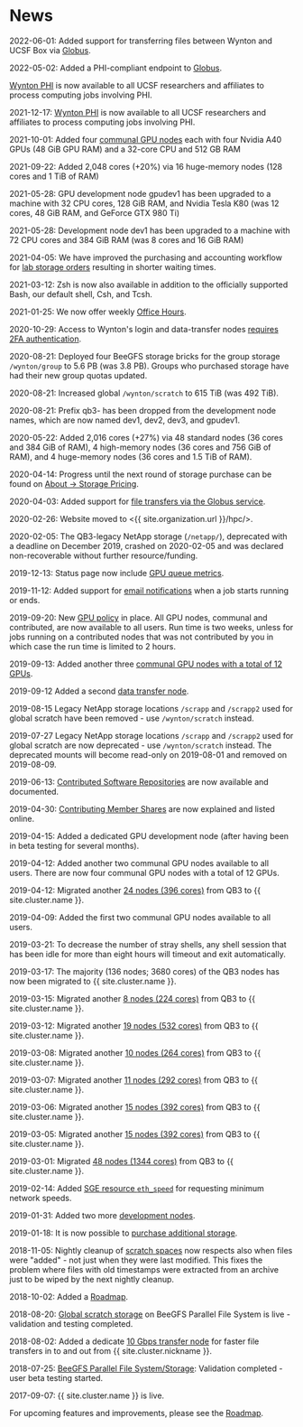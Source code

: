 # News

2022-06-01: Added support for transferring files between Wynton and UCSF Box via [Globus](/hpc/transfers/globus.html).

2022-05-02: Added a PHI-compliant endpoint to [Globus](/hpc/transfers/globus.html).

[Wynton PHI](/hpc/about/wynton-phi.html) is now available to all UCSF researchers and affiliates to process computing jobs involving PHI.

2021-12-17: [Wynton PHI](/hpc/about/wynton-phi.html) is now available to all UCSF researchers and affiliates to process computing jobs involving PHI.

2021-10-01: Added four [communal GPU nodes](/hpc/about/specs.html) each with four Nvidia A40 GPUs (48 GiB GPU RAM) and a 32-core CPU and 512 GB RAM

2021-09-22: Added 2,048 cores (+20%) via 16 huge-memory nodes (128 cores and 1 TiB of RAM)

2021-05-28: GPU development node gpudev1 has been upgraded to a machine with 32 CPU cores, 128 GiB RAM, and Nvidia Tesla K80 (was 12 cores, 48 GiB RAM, and GeForce GTX 980 Ti)

2021-05-28: Development node dev1 has been upgraded to a machine with 72 CPU cores and 384 GiB RAM (was 8 cores and 16 GiB RAM)

2021-04-05: We have improved the purchasing and accounting workflow for [lab storage orders](/hpc/support/pricing-storage.html) resulting in shorter waiting times.

2021-03-12: Zsh is now also available in addition to the officially supported Bash, our default shell, Csh, and Tcsh.

2021-01-25: We now offer weekly [Office Hours](/hpc/support/index.html).

2020-10-29: Access to Wynton's login and data-transfer nodes [requires 2FA authentication](/hpc/get-started/duo-signup.html).

2020-08-21: Deployed four BeeGFS storage bricks for the group storage `/wynton/group` to 5.6 PB (was 3.8 PB).  Groups who purchased storage have had their new group quotas updated.

2020-08-21: Increased global `/wynton/scratch` to 615 TiB (was 492 TiB).

2020-08-21: Prefix qb3- has been dropped from the development node names, which are now named dev1, dev2, dev3, and gpudev1.

2020-05-22: Added 2,016 cores (+27%) via 48 standard nodes (36 cores and 384 GiB of RAM), 4 high-memory nodes (36 cores and 756 GiB of RAM), and 4 huge-memory nodes (36 cores and 1.5 TiB of RAM).

2020-04-14: Progress until the next round of storage purchase can be found on [About -> Storage Pricing](/hpc/about/pricing-storage.html).

2020-04-03: Added support for [file transfers via the Globus service](/hpc/transfers/globus.html).

2020-02-26: Website moved to <{{ site.organization.url }}/hpc/>.

2020-02-05: The QB3-legacy NetApp storage (`/netapp/`), deprecated with a deadline on December 2019, crashed on 2020-02-05 and was declared non-recoverable without further resource/funding.

2019-12-13: Status page now include [GPU queue metrics](/hpc/status/index.html).

2019-11-12: Added support for [email notifications](/hpc/scheduler/email-notifications.html) when a job starts running or ends.

2019-09-20: New [GPU policy](/hpc/scheduler/queues.html) in place. All GPU nodes, communal and contributed, are now available to all users. Run time is two weeks, unless for jobs running on a contributed nodes that was not contributed by you in which case the run time is limited to 2 hours.

2019-09-13: Added another three [communal GPU nodes with a total of 12 GPUs](/hpc/about/specs.html).

2019-09-12 Added a second [data transfer node](/hpc/about/specs.html).

2019-08-15 Legacy NetApp storage locations `/scrapp` and `/scrapp2` used for global scratch have been removed - use `/wynton/scratch` instead.

2019-07-27 Legacy NetApp storage locations `/scrapp` and `/scrapp2` used for global scratch are now deprecated - use `/wynton/scratch` instead.  The deprecated mounts will become read-only on 2019-08-01 and removed on 2019-08-09.

2019-06-13: [Contributed Software Repositories](/hpc/software/software-repositories.html) are now available and documented.

2019-04-30: [Contributing Member Shares](/hpc/about/shares.html) are now explained and listed online.

2019-04-15: Added a dedicated GPU development node (after having been in beta testing for several months).

2019-04-12: Added another two communal GPU nodes available to all users.  There are now four communal GPU nodes with a total of 12 GPUs.

2019-04-12: Migrated another [24 nodes (396 cores)](/hpc/about/specs.html) from QB3 to {{ site.cluster.name }}.

2019-04-09: Added the first two communal GPU nodes available to all users.

2019-03-21: To decrease the number of stray shells, any shell session that has been idle for more than eight hours will timeout and exit automatically.

2019-03-17: The majority (136 nodes; 3680 cores) of the QB3 nodes has now been migrated to {{ site.cluster.name }}.

2019-03-15: Migrated another [8 nodes (224 cores)](/hpc/about/specs.html) from QB3 to {{ site.cluster.name }}.

2019-03-12: Migrated another [19 nodes (532 cores)](/hpc/about/specs.html) from QB3 to {{ site.cluster.name }}.

2019-03-08: Migrated another [10 nodes (264 cores)](/hpc/about/specs.html) from QB3 to {{ site.cluster.name }}.

2019-03-07: Migrated another [11 nodes (292 cores)](/hpc/about/specs.html) from QB3 to {{ site.cluster.name }}.

2019-03-06: Migrated another [15 nodes (392 cores)](/hpc/about/specs.html) from QB3 to {{ site.cluster.name }}.

2019-03-05: Migrated another [15 nodes (392 cores)](/hpc/about/specs.html) from QB3 to {{ site.cluster.name }}.

2019-03-01: Migrated [48 nodes (1344 cores)](/hpc/about/specs.html) from QB3 to {{ site.cluster.name }}.

2019-02-14: Added [SGE resource `eth_speed`](/hpc/scheduler/submit-jobs.html) for requesting minimum network speeds.

2019-01-31: Added two more [development nodes](/hpc/about/specs.html).

2019-01-18: It is now possible to [purchase additional storage](/hpc/about/pricing-storage.html).

2018-11-05: Nightly cleanup of [scratch spaces](/hpc/about/specs.html#scratch-storage) now respects also when files were "added" - not just when they were last modified.  This fixes the problem where files with old timestamps were extracted from an archive just to be wiped by the next nightly cleanup.

2018-10-02: Added a [Roadmap].

2018-08-20: [Global scratch storage](/hpc/about/specs.html#scratch-storage) on BeeGFS Parallel File System is live - validation and testing completed.

2018-08-02: Added a dedicate [10 Gbps transfer node](/hpc/about/specs.html#data-transfer-nodes) for faster file transfers in to and out from {{ site.cluster.nickname }}.

2018-07-25: [BeeGFS Parallel File System/Storage](/hpc/about/specs.html#scratch-storage): Validation completed - user beta testing started.

2017-09-07: {{ site.cluster.name }} is live.


For upcoming features and improvements, please see the [Roadmap].


[Roadmap]: /hpc/about/roadmap.html
